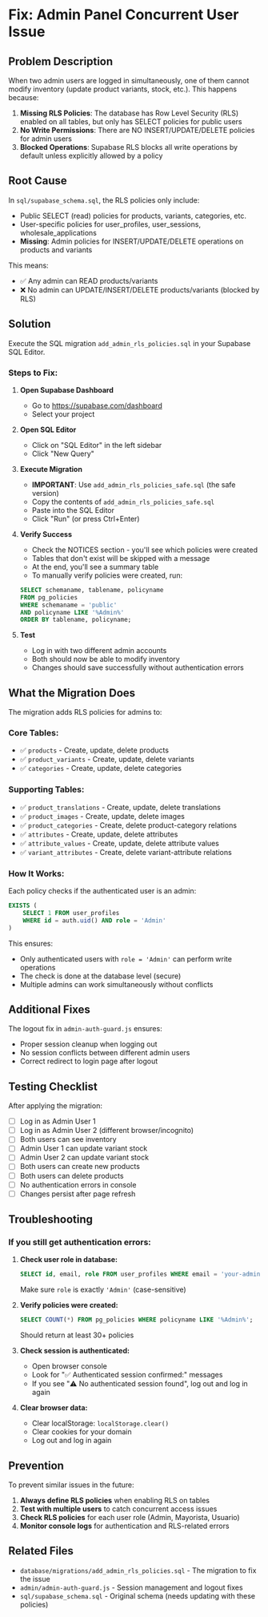 # Fix: Admin Panel Concurrent User Issue

## Problem Description

When two admin users are logged in simultaneously, one of them cannot modify inventory (update product variants, stock, etc.). This happens because:

1. **Missing RLS Policies**: The database has Row Level Security (RLS) enabled on all tables, but only has SELECT policies for public users
2. **No Write Permissions**: There are NO INSERT/UPDATE/DELETE policies for admin users
3. **Blocked Operations**: Supabase RLS blocks all write operations by default unless explicitly allowed by a policy

## Root Cause

In `sql/supabase_schema.sql`, the RLS policies only include:
- Public SELECT (read) policies for products, variants, categories, etc.
- User-specific policies for user_profiles, user_sessions, wholesale_applications
- **Missing**: Admin policies for INSERT/UPDATE/DELETE operations on products and variants

This means:
- ✅ Any admin can READ products/variants
- ❌ No admin can UPDATE/INSERT/DELETE products/variants (blocked by RLS)

## Solution

Execute the SQL migration `add_admin_rls_policies.sql` in your Supabase SQL Editor.

### Steps to Fix:

1. **Open Supabase Dashboard**
   - Go to https://supabase.com/dashboard
   - Select your project

2. **Open SQL Editor**
   - Click on "SQL Editor" in the left sidebar
   - Click "New Query"

3. **Execute Migration**
   - **IMPORTANT**: Use `add_admin_rls_policies_safe.sql` (the safe version)
   - Copy the contents of `add_admin_rls_policies_safe.sql`
   - Paste into the SQL Editor
   - Click "Run" (or press Ctrl+Enter)

4. **Verify Success**
   - Check the NOTICES section - you'll see which policies were created
   - Tables that don't exist will be skipped with a message
   - At the end, you'll see a summary table
   - To manually verify policies were created, run:
   ```sql
   SELECT schemaname, tablename, policyname
   FROM pg_policies
   WHERE schemaname = 'public'
   AND policyname LIKE '%Admin%'
   ORDER BY tablename, policyname;
   ```

5. **Test**
   - Log in with two different admin accounts
   - Both should now be able to modify inventory
   - Changes should save successfully without authentication errors

## What the Migration Does

The migration adds RLS policies for admins to:

### Core Tables:
- ✅ `products` - Create, update, delete products
- ✅ `product_variants` - Create, update, delete variants
- ✅ `categories` - Create, update, delete categories

### Supporting Tables:
- ✅ `product_translations` - Create, update, delete translations
- ✅ `product_images` - Create, update, delete images
- ✅ `product_categories` - Create, delete product-category relations
- ✅ `attributes` - Create, update, delete attributes
- ✅ `attribute_values` - Create, update, delete attribute values
- ✅ `variant_attributes` - Create, delete variant-attribute relations

### How It Works:

Each policy checks if the authenticated user is an admin:
```sql
EXISTS (
    SELECT 1 FROM user_profiles
    WHERE id = auth.uid() AND role = 'Admin'
)
```

This ensures:
- Only authenticated users with `role = 'Admin'` can perform write operations
- The check is done at the database level (secure)
- Multiple admins can work simultaneously without conflicts

## Additional Fixes

The logout fix in `admin-auth-guard.js` ensures:
- Proper session cleanup when logging out
- No session conflicts between different admin users
- Correct redirect to login page after logout

## Testing Checklist

After applying the migration:

- [ ] Log in as Admin User 1
- [ ] Log in as Admin User 2 (different browser/incognito)
- [ ] Both users can see inventory
- [ ] Admin User 1 can update variant stock
- [ ] Admin User 2 can update variant stock
- [ ] Both users can create new products
- [ ] Both users can delete products
- [ ] No authentication errors in console
- [ ] Changes persist after page refresh

## Troubleshooting

### If you still get authentication errors:

1. **Check user role in database:**
   ```sql
   SELECT id, email, role FROM user_profiles WHERE email = 'your-admin-email@example.com';
   ```
   Make sure `role` is exactly `'Admin'` (case-sensitive)

2. **Verify policies were created:**
   ```sql
   SELECT COUNT(*) FROM pg_policies WHERE policyname LIKE '%Admin%';
   ```
   Should return at least 30+ policies

3. **Check session is authenticated:**
   - Open browser console
   - Look for "✅ Authenticated session confirmed:" messages
   - If you see "⚠️ No authenticated session found", log out and log in again

4. **Clear browser data:**
   - Clear localStorage: `localStorage.clear()`
   - Clear cookies for your domain
   - Log out and log in again

## Prevention

To prevent similar issues in the future:

1. **Always define RLS policies** when enabling RLS on tables
2. **Test with multiple users** to catch concurrent access issues
3. **Check RLS policies** for each user role (Admin, Mayorista, Usuario)
4. **Monitor console logs** for authentication and RLS-related errors

## Related Files

- `database/migrations/add_admin_rls_policies.sql` - The migration to fix the issue
- `admin/admin-auth-guard.js` - Session management and logout fixes
- `sql/supabase_schema.sql` - Original schema (needs updating with these policies)
